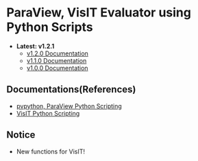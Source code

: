 # ParaView, VisIT Evaluator using Python Scripts
* <b>Latest: v1.2.1</b>
    * <a href="docs/VERSION_1.2.0.md">v1.2.0 Documentation</a>
    * <a href="docs/VERSION_1.1.0.md">v1.1.0 Documentation</a>
    * <a href="docs/VERSION_1.0.0.md">v1.0.0 Documentation</a>
## Documentations(References)
* <a href="https://www.paraview.org/paraview-docs/nightly/python/">pvpython, ParaView Python Scripting</a>
* <a href="https://visit-sphinx-github-user-manual.readthedocs.io/en/3.4rc/python_scripting/index.html">VisIT Python Scripting</a>
## Notice
* New functions for VisIT!